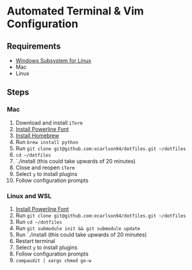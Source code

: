 # Automated Terminal & Vim Configuration
## Requirements

- [Windows Subsystem for Linux](https://gist.github.com/ecarlson94/283102ffd2f2473d41e7c9965be8fdd4)
- Mac
- Linux

## Steps
### Mac
1. Download and install `iTerm`
2. [Install Powerline Font](https://github.com/romkatv/powerlevel10k#fonts)
3. [Install Homebrew](https://brew.sh)
4. Run `brew install python`
5. Run `git clone git@github.com:ecarlson94/dotfiles.git ~/dotfiles`
6. `cd ~/dotfiles`
7. `./install (this could take upwards of 20 minutes)
8. Close and reopen `iTerm`
9. Select `y` to install plugins
10. Follow configuration prompts

### Linux and WSL
1. [Install Powerline Font](https://github.com/romkatv/powerlevel10k#fonts)
2. Run `git clone git@github.com:ecarlson94/dotfiles.git ~/dotfiles`
3. Run `cd ~/dotfiles`
4. Run `git submodule init && git submodule update`
5. Run `./install (this could take upwards of 20 minutes)
6. Restart terminal
7. Select `y` to install plugins
8. Follow configuration prompts
9. `compaudit | xargs chmod go-w`
